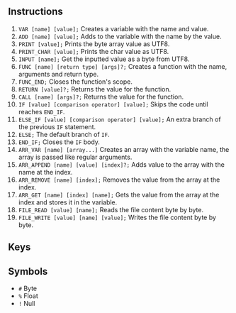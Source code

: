 ## Instructions
1. `VAR [name] [value];` Creates a variable with the name and value.
2. `ADD [name] [value];` Adds to the variable with the name by the value.
3. `PRINT [value];` Prints the byte array value as UTF8.
4. `PRINT_CHAR [value];` Prints the char value as UTF8.
5. `INPUT [name];` Get the inputted value as a byte from UTF8.
6. `FUNC [name] [return type] [args]?;` Creates a function with the name, arguments and return type.
7. `FUNC_END;` Closes the function's scope.
8. `RETURN [value]?;` Returns the value for the function.
9. `CALL [name] [args]?;` Returns the value for the function.
10. `IF [value] [comparison operator] [value];` Skips the code until reaches `END_IF`.
11. `ELSE_IF [value] [comparison operator] [value];` An extra branch of the previous `IF` statement.
12. `ELSE;` The default branch of `IF`.
13. `END_IF;` Closes the `IF` body.
14. `ARR_VAR [name] [array...]` Creates an array with the variable name, the array is passed like regular arguments.
15. `ARR_APPEND [name] [value] [index]?;` Adds value to the array with the name at the index.
16. `ARR_REMOVE [name] [index];` Removes the value from the array at the index.
17. `ARR_GET [name] [index] [name];` Gets the value from the array at the index and stores it in the variable.
18. `FILE_READ [value] [name];` Reads the file content byte by byte.
19. `FILE_WRITE [value] [name] [value];` Writes the file content byte by byte.

## Keys

## Symbols
- `#` Byte
- `%` Float
- `!` Null
